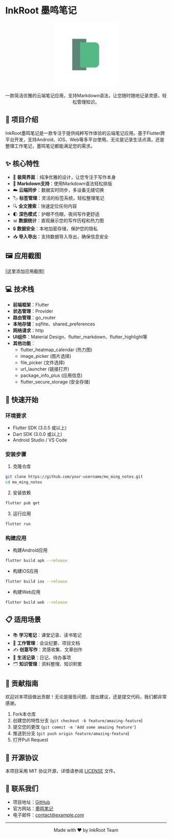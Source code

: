 # InkRoot 墨鸣笔记

<p align="center">
  <img src="assets/images/logo.png" alt="墨鸣笔记Logo" width="200" />
</p>

<p align="center">
  一款简洁优雅的云端笔记应用，支持Markdown语法，让您随时随地记录灵感，轻松管理知识。
</p>

## 📝 项目介绍

InkRoot墨鸣笔记是一款专注于提供纯粹写作体验的云端笔记应用。基于Flutter跨平台开发，支持Android、iOS、Web等多平台使用。无论是记录生活点滴，还是整理工作笔记，墨鸣笔记都能满足您的需求。

## ✨ 核心特性

- 🚀 **极简界面**：纯净优雅的设计，让您专注于写作本身
- 📝 **Markdown支持**：使用Markdown语法轻松排版
- ☁️ **云端同步**：数据实时同步，多设备无缝切换
- 🏷️ **标签管理**：灵活的标签系统，轻松整理笔记
- 🔍 **全文搜索**：快速定位任何内容
- 🌓 **深色模式**：护眼不伤眼，夜间写作更舒适
- 📊 **数据统计**：直观展示您的写作历程和热力图
- 🔒 **数据安全**：本地加密存储，保护您的隐私
- 📥 **导入导出**：支持数据导入导出，确保信息安全

## 🖼️ 应用截图

[这里添加应用截图]

## 💻 技术栈

- **前端框架**：Flutter
- **状态管理**：Provider
- **路由管理**：go_router
- **本地存储**：sqflite、shared_preferences
- **网络请求**：http
- **UI组件**：Material Design、flutter_markdown、flutter_highlight等
- **其他功能**：
  - flutter_heatmap_calendar (热力图)
  - image_picker (图片选择)
  - file_picker (文件选择)
  - url_launcher (链接打开)
  - package_info_plus (应用信息)
  - flutter_secure_storage (安全存储)

## 🚀 快速开始

### 环境要求

- Flutter SDK (3.0.5 或以上)
- Dart SDK (3.0.0 或以上)
- Android Studio / VS Code

### 安装步骤

1. 克隆仓库
```bash
git clone https://github.com/your-username/mo_ming_notes.git
cd mo_ming_notes
```

2. 安装依赖
```bash
flutter pub get
```

3. 运行应用
```bash
flutter run
```

### 构建应用

- 构建Android应用
```bash
flutter build apk --release
```

- 构建iOS应用
```bash
flutter build ios --release
```

- 构建Web应用
```bash
flutter build web --release
```

## 📋 适用场景

- 📚 **学习笔记**：课堂记录、读书笔记
- 💼 **工作管理**：会议纪要、项目文档
- ✍️ **创意写作**：灵感收集、文章创作
- 📅 **生活记录**：日记、待办事项
- 🗂️ **知识管理**：资料整理、知识积累

## 🤝 贡献指南

欢迎对本项目做出贡献！无论是报告问题、提出建议，还是提交代码，我们都非常感谢。

1. Fork本仓库
2. 创建您的特性分支 (`git checkout -b feature/amazing-feature`)
3. 提交您的更改 (`git commit -m 'Add some amazing feature'`)
4. 推送到分支 (`git push origin feature/amazing-feature`)
5. 打开Pull Request

## 📄 开源协议

本项目采用 MIT 协议开源，详情请参阅 [LICENSE](LICENSE) 文件。

## 📮 联系我们

- 项目地址：[GitHub](https://github.com/your-username/mo_ming_notes)
- 官方网站：[墨鸣笔记](https://www.example.com)
- 电子邮件：contact@example.com

---

<p align="center">Made with ❤️ by InkRoot Team</p>
